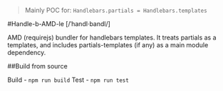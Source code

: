 > Mainly POC for: `Handlebars.partials = Handlebars.templates`

#Handle-b-AMD-le [/ˈhandl·bandl/]

AMD (requirejs) bundler for handlebars templates. It treats partials as a templates, and includes partials-templates (if any) as a main module dependency.

##Build from source

Build - `npm run build`
Test - `npm run test`
